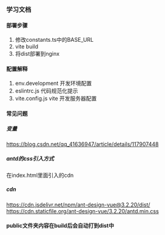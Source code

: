 ### 学习文档


#### 部署步骤

1. 修改constants.ts中的BASE_URL
2. vite build
3. 将dist部署到nginx


#### 配置解释

1. env.development 开发环境配置
2. eslintrc.js 代码规范化提示
3. vite.config.js vite 开发服务器配置

#### 常见问题

##### 变量
https://blog.csdn.net/qq_41636947/article/details/117907448

##### antd的css引入方式
在index.html里面引入的cdn

##### cdn
https://cdn.jsdelivr.net/npm/ant-design-vue@3.2.20/dist/
https://cdn.staticfile.org/ant-design-vue/3.2.20/antd.min.css

#### public文件夹内容在build后会自动打到dist中
